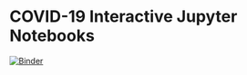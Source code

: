 # COVID-19 Interactive Jupyter Notebooks

[![Binder](https://mybinder.org/badge_logo.svg)](https://mybinder.org/v2/gh/rsignell-usgs/covid_dashboard/binder?urlpath=git-pull?repo=https://github.com/rsignell-usgs/covid_dashboard)
